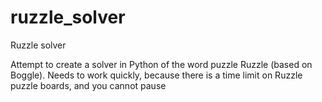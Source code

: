 # ruzzle_solver
Ruzzle solver

Attempt to create a solver in Python of the word puzzle Ruzzle (based on Boggle). 
Needs to work quickly, because there is a time limit on Ruzzle puzzle boards, and you cannot pause
